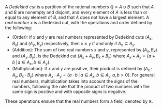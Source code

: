 A *Dedekind cut* is a partition of the rational numbers $\mathbb{Q} = A \cup B$ 
such that $A$ and $B$ are nonempty and disjoint, and every element of $A$ is 
less than or equal to any element of $B$, and that $A$ does not have a largest 
element. A *real number* $x$ is a Dedekind cut, with the operations and order 
defined by the following:

- (Order): If $x$ and $y$ are real numbers represented by Dedekind cuts
$(A_x, B_x)$ and $(A_y, B_y)$ respectively, then $x \leq y$ if and only
if $A_x \subseteq A_y$.
- (Addition): The sum of two real numbers $x$ and $y$, represented by
$(A_x, B_x)$ and $(A_y, B_y)$, is the Dedekind cut $(A_x + A_y, B_x + B_y)$ 
where $A_x + A_y = \{a + b \,|\, a \in A_x, b \in A_y\}$.
- (Multiplication): If $x$ and $y$ are positive, their product is defined 
by $(A_x \cdot A_y, B_x \cdot B_y)$ where 
$A_x \cdot A_y = \{a \cdot b \,|\, a \in A_x, b \in A_y, a, b > 0\}$. For
general real numbers, multiplication takes into account the signs of the 
numbers, following the rule that the product of two numbers with the same
sign is positive and with opposite signs is negative.

These operations ensure that the real numbers form a field, denoted by
$\mathbb{R}$.
